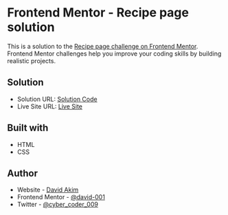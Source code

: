# Frontend Mentor - Recipe page solution

This is a solution to the [Recipe page challenge on Frontend Mentor](https://www.frontendmentor.io/challenges/recipe-page-KiTsR8QQKm). Frontend Mentor challenges help you improve your coding skills by building realistic projects.

## Solution

- Solution URL: [Solution Code](https://github.com/david-001/frontend-mentor-challenge-recipe-page)
- Live Site URL: [Live Site](https://frontend-mentor-omelette-recipe.netlify.app/)

## Built with

- HTML
- CSS

## Author

- Website - [David Akim](https://github.com/david-001)
- Frontend Mentor - [@david-001](https://www.frontendmentor.io/profile/david-001)
- Twitter - [@cyber_coder_009](https://twitter.com/cyber_coder_009)
